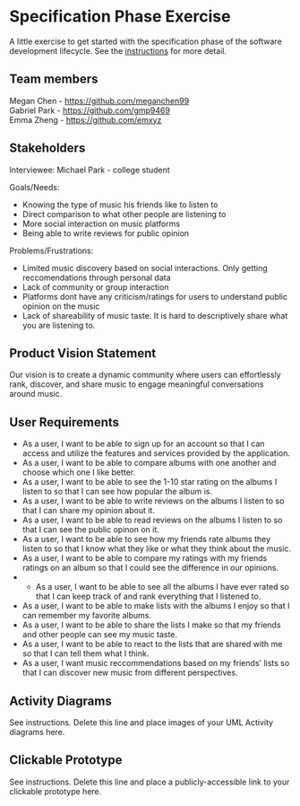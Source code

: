 # Specification Phase Exercise

A little exercise to get started with the specification phase of the software development lifecycle. See the [instructions](instructions.md) for more detail.

## Team members

Megan Chen - https://github.com/meganchen99  
Gabriel Park - https://github.com/gmp9469  
Emma Zheng - https://github.com/emxyz  

## Stakeholders

Interviewee: Michael Park - college student

Goals/Needs:
 - Knowing the type of music his friends like to listen to
 - Direct comparison to what other people are listening to
 - More social interaction on music platforms
 - Being able to write reviews for public opinion

Problems/Frustrations:
- Limited music discovery based on social interactions. Only getting reccomendations through personal data
- Lack of community or group interaction
- Platforms dont have any criticism/ratings for users to understand public opinion on the music
- Lack of shareability of music taste. It is hard to descriptively share what you are listening to.

## Product Vision Statement

Our vision is to create a dynamic community where users can effortlessly rank, discover, and share music to engage meaningful conversations around music. 

## User Requirements

- As a user, I want to be able to sign up for an account so that I can access and utilize the features and services provided by the application.
- As a user, I want to be able to compare albums with one another and choose which one I like better. 
- As a user, I want to be able to see the 1-10 star rating on the albums I listen to so that I can see how popular the album is.
- As a user, I want to be able to write reviews on the albums I listen to so that I can share my opinion about it.
- As a user, I want to be able to read reviews on the albums I listen to so that I can see the public opinon on it.
- As a user, I want to be able to see how my friends rate albums they listen to so that I know what they like or what they think about the music.
- As a user, I want to be able to compare my ratings with my friends ratings on an album so that I could see the difference in our opinions.
- - As a user, I want to be able to see all the albums I have ever rated so that I can keep track of and rank everything that I listened to.
- As a user, I want to be able to make lists with the albums I enjoy so that I can remember my favorite albums.
- As a user, I want to be able to share the lists I make so that my friends and other people can see my music taste.
- As a user, I want to be able to react to the lists that are shared with me so that I can tell them what I think. 
- As a user, I want music reccommendations based on my friends' lists so that I can discover new music from different perspectives.

## Activity Diagrams

See instructions. Delete this line and place images of your UML Activity diagrams here.

## Clickable Prototype

See instructions. Delete this line and place a publicly-accessible link to your clickable prototype here.
